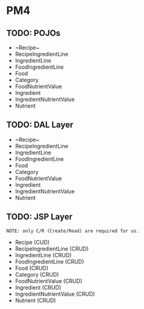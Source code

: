 # PM4


## TODO: POJOs

- ~Recipe~
- RecipeIngredientLine
- IngredientLine
- FoodIngredientLine
- Food
- Category
- FoodNutrientValue
- Ingredient
- IngredientNutrientValue
- Nutrient


## TODO: DAL Layer

- ~Recipe~
- RecipeIngredientLine
- IngredientLine
- FoodIngredientLine
- Food
- Category
- FoodNutrientValue
- Ingredient
- IngredientNutrientValue
- Nutrient


## TODO: JSP Layer
`NOTE: only C/R (Create/Read) are required for us.`

- Recipe (CUD)
- RecipeIngredientLine (CRUD)
- IngredientLine (CRUD)
- FoodIngredientLine (CRUD)
- Food (CRUD)
- Category (CRUD)
- FoodNutrientValue (CRUD)
- Ingredient (CRUD)
- IngredientNutrientValue (CRUD)
- Nutrient (CRUD)
